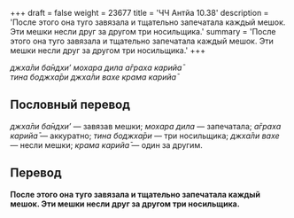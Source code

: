 +++
draft = false
weight = 23677
title = 'ЧЧ Антйа 10.38'
description = 'После этого она туго завязала и тщательно запечатала каждый мешок. Эти мешки несли друг за другом три носильщика.'
summary = 'После этого она туго завязала и тщательно запечатала каждый мешок. Эти мешки несли друг за другом три носильщика.'
+++

_джха̄ли ба̄ндхи’ мохара дила а̄граха карийа̄  
тина боджха̄ри джха̄ли вахе крама карийа̄_

## Пословный перевод

_джха̄ли_ _ба̄ндхи’_ — завязав мешки; _мохара_ _дила_ — запечатала; _а̄граха_ _карийа̄_ — аккуратно; _тина_ _боджха̄ри_ — три носильщика; _джха̄ли_ _вахе_ — несли мешки; _крама_ _карийа̄_ — один за другим.

## Перевод

**После этого она туго завязала и тщательно запечатала каждый мешок. Эти мешки несли друг за другом три носильщика.**
